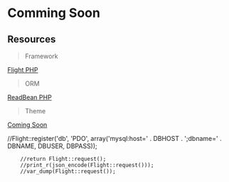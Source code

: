 # Comming Soon

## Resources

> Framework

[Flight PHP](https://flightphp.com/)

> ORM

[ReadBean PHP](https://redbeanphp.com/)

> Theme

[Coming Soon](https://colorlib.com/wp/template/comingsoon_01/)


//Flight::register('db', 'PDO', array('mysql:host=' . DBHOST . ';dbname=' . DBNAME, DBUSER, DBPASS));


        //return Flight::request();
        //print_r(json_encode(Flight::request()));
        //var_dump(Flight::request());